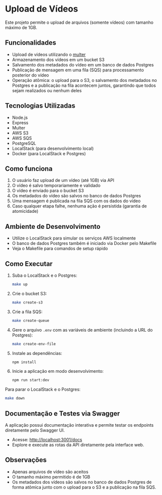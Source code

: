 # Upload de Vídeos

Este projeto permite o upload de arquivos (somente vídeos) com tamanho máximo de 1GB.

## Funcionalidades
- Upload de vídeos utilizando o [multer](https://github.com/expressjs/multer)
- Armazenamento dos vídeos em um bucket S3
- Salvamento dos metadados do vídeo em um banco de dados Postgres
- Publicação de mensagem em uma fila (SQS) para processamento posterior do vídeo
- Operação atômica: o upload para o S3, o salvamento dos metadados no Postgres e a publicação na fila acontecem juntos, garantindo que todos sejam realizados ou nenhum deles

## Tecnologias Utilizadas
- Node.js
- Express
- Multer
- AWS S3
- AWS SQS
- PostgreSQL
- LocalStack (para desenvolvimento local)
- Docker (para LocalStack e Postgres)

## Como funciona
1. O usuário faz upload de um vídeo (até 1GB) via API
2. O vídeo é salvo temporariamente e validado
3. O vídeo é enviado para o bucket S3
4. Os metadados do vídeo são salvos no banco de dados Postgres
5. Uma mensagem é publicada na fila SQS com os dados do vídeo
6. Caso qualquer etapa falhe, nenhuma ação é persistida (garantia de atomicidade)

## Ambiente de Desenvolvimento
- Utilize o LocalStack para simular os serviços AWS localmente
- O banco de dados Postgres também é iniciado via Docker pelo Makefile
- Veja o Makefile para comandos de setup rápido

## Como Executar

1. Suba o LocalStack e o Postgres:
   ```sh
   make up
   ```
2. Crie o bucket S3:
   ```sh
   make create-s3
   ```
3. Crie a fila SQS:
   ```sh
   make create-queue
   ```
4. Gere o arquivo `.env` com as variáveis de ambiente (incluindo a URL do Postgres):
   ```sh
   make create-env-file
   ```
5. Instale as dependências:
   ```sh
   npm install
   ```
6. Inicie a aplicação em modo desenvolvimento:
   ```sh
   npm run start:dev
   ```

Para parar o LocalStack e o Postgres:
```sh
make down
```

## Documentação e Testes via Swagger

A aplicação possui documentação interativa e permite testar os endpoints diretamente pelo Swagger UI.

- Acesse: [http://localhost:3001/docs](http://localhost:3001/docs)
- Explore e execute as rotas da API diretamente pela interface web.

## Observações
- Apenas arquivos de vídeo são aceitos
- O tamanho máximo permitido é de 1GB
- Os metadados dos vídeos são salvos no banco de dados Postgres de forma atômica junto com o upload para o S3 e a publicação na fila SQS.